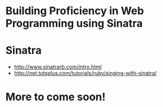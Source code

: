 
# Building Proficiency in Web Programming using Sinatra

# Sinatra

* http://www.sinatrarb.com/intro.html
* http://net.tutsplus.com/tutorials/ruby/singing-with-sinatra/

# More to come soon!